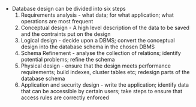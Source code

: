 - Database design can be divided into six steps
    1. Requirements analysis - what data; for what application; what operations are most frequent
    2. Conceptual design - A high level description of the data to be saved and the contraints put on the design
    3. Logical design - decide upon a DBMS; convert the conceptual design into the database schema in the chosen DBMS
    4. Schema Refinement - analyse the collection of relations; identify potential problems; refine the schema
    5. Physical design - ensure that the design meets performance requirements; build indexes, cluster tables etc; redesign parts of the database schema
    6. Application and security design - write the application; identify data that can be accessible by certain users; take steps to ensure that access rules are correctly enforced
